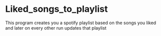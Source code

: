 # Liked_songs_to_playlist
This program creates you a spotify playlist based on the songs you liked and later on every other run updates that playlist
